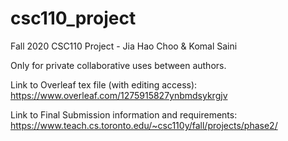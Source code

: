 # csc110_project
Fall 2020 CSC110 Project - Jia Hao Choo &amp; Komal Saini

Only for private collaborative uses between authors.

Link to Overleaf tex file (with editing access):
https://www.overleaf.com/1275915827ynbmdsykrgjv

Link to Final Submission information and requirements:
https://www.teach.cs.toronto.edu/~csc110y/fall/projects/phase2/
